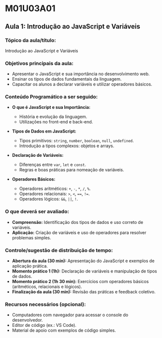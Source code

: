 # **M01U03A01**

## **Aula 1: Introdução ao JavaScript e Variáveis**

### **Tópico da aula/título:**  

Introdução ao JavaScript e Variáveis

### **Objetivos principais da aula:**  

- Apresentar o JavaScript e sua importância no desenvolvimento web.  
- Ensinar os tipos de dados fundamentais da linguagem.  
- Capacitar os alunos a declarar variáveis e utilizar operadores básicos.  

### **Conteúdo Programático a ser seguido:**  

- **O que é JavaScript e sua Importância:**  
  - História e evolução da linguagem.  
  - Utilizações no front-end e back-end.  

- **Tipos de Dados em JavaScript:**  
  - Tipos primitivos: `string`, `number`, `boolean`, `null`, `undefined`.  
  - Introdução a tipos complexos: objetos e arrays.  

- **Declaração de Variáveis:**  
  - Diferenças entre `var`, `let` e `const`.  
  - Regras e boas práticas para nomeação de variáveis.  

- **Operadores Básicos:**  
  - Operadores aritméticos: `+`, `-`, `*`, `/`, `%`.  
  - Operadores relacionais: `>`, `<`, `==`, `!=`.  
  - Operadores lógicos: `&&`, `||`, `!`.  

### **O que deverá ser avaliado:**  

- **Compreensão:** Identificação dos tipos de dados e uso correto de variáveis.  
- **Aplicação:** Criação de variáveis e uso de operadores para resolver problemas simples.  

### **Controle/sugestão de distribuição de tempo:**  

- **Abertura da aula (30 min):** Apresentação do JavaScript e exemplos de aplicação prática.  
- **Momento prático 1 (1h):** Declaração de variáveis e manipulação de tipos de dados.  
- **Momento prático 2 (1h 30 min):** Exercícios com operadores básicos (aritméticos, relacionais e lógicos).  
- **Finalização da aula (30 min):** Revisão das práticas e feedback coletivo.  

### **Recursos necessários (opcional):**  

- Computadores com navegador para acessar o console do desenvolvedor.  
- Editor de código (ex.: VS Code).  
- Material de apoio com exemplos de código simples.
